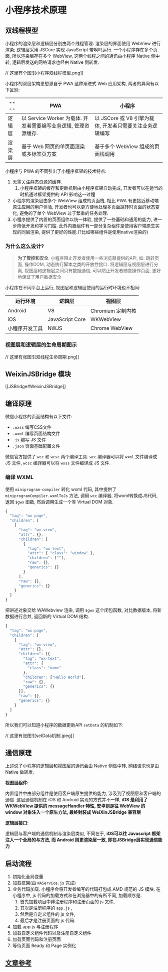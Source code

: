 # 小程序技术原理

## 双线程模型

小程序的渲染层和逻辑层分别由两个线程管理: 渲染层的界面使用 WebView 进行渲染; 逻辑层采用 JSCore 实现 JavaScript 带啊吗运行. 一个小程序存在多个页面, 所以渲染层存在多个 WebView, 这两个线程之间的通讯由小程序 Native 侧中转, 逻辑层发送的网络请求也经由 Native 侧转发.

// 这里有个图![[小程序双线程模型.png]]

小程序的双层架构思想源自于 PWA 这种渐进式 Web 应用架构, 两者的异同有以下区别:

| ----   | PWA                                                             | 小程序                                                   |
| ------ | --------------------------------------------------------------- | -------------------------------------------------------- |
| 逻辑层 | 以 Service Worker 为载体. 开发者需要编写业务逻辑, 管理资源缓存. | 以 JSCore 或 V8 引擎为载体, 开发者只需要关注业务逻辑编写 |
| 渲染层 | 基于 Web 网页的单页面渲染或多标签页方案                         | 基于多个 WebView 组成的页面栈调用                        |

小程序与 PWA 的不同引出了小程序框架的技术特点:

1. 无需关注静态资源的缓存.
   1. 小程序框架的缓存和更新机制由小程序框架自动完成, 开发者可以在适当的时机通过框架提供的 API 影响这一过程
2. 小程序的渲染层由多个 WebView 组成的页面栈, 相比 PWA 有更接近移动端原生应用的用户体验, 开发者也可以更方便地处理多页面跳转时页面的状态变化, 避免的了单个 WebView 过于繁重的任务处理.
3. 小程序提供了内置的页面组件以统一体验, 提供了一些基础和通用的能力, 进一步降低开发和学习门槛. 此外内置组件有一部分复杂组件是使用客户端原生实现的同层渲染, 提供了更好的性能.(?比如哪些组件是使用native渲染的)

### 为什么这么设计?

> **为了管控和安全**. 小程序阻止开发者使用一些浏览器提供的API, 如: 跳转页面, 操作DOM, 动态执行脚本之类的开放性接口. 将逻辑层与视图层进行分离, 视图层和逻辑层之间只有数据通信, 可以防止开发者随意操作页面, 更好地保证了用户数据安全

小程序在不同平台上运行, 视图层和逻辑层使用的运行时环境也不相同:

| 运行环境       | 逻辑层          | 视图层            |
| -------------- | --------------- | ----------------- |
| Android        | V8              | Chromium 定制内核 |
| iOS            | JavaScript Core | WKWebView         |
| 小程序开发工具 | NWJS            | Chrome WebView    |

### 视图层和逻辑层的生命周期图示

// 这里有张图![[双线程生命周期.png]]

## WeixinJSBridge 模块

[[JSBridge#WeixinJSBridge]]

## 编译原理

微信小程序的页面结构有以下文件:

- `.wxss` 编写CSS文件
- `.wxml` 编写页面结构文件
- `.js` 编写 JS 文件
- `.json` 页面基础配置文件

微信官方提供了 `wcc` 和 `wcsc` 两个编译工具. `wcc` 编译器可以将 `wxml` 文件编译成 JS 文件, `wcsc` 编译器可以将 `wxss` 文件编译成 JS 文件.

### 编译 WXML

使用 `miniprogram-compiler` 转化 wxml 代码, 其中提供了 `miniprogramCompiler.wxmlToJs` 方法, 调用 `wcc` 编译器, 将wxml转换成JS代码, 返回 `$gwx` 函数, 然后调用生成一个类 Virtual DOM 对象.

```js
{
  "tag": "wx-page",
  "children": [
    {
      "tag": "wx-view",
      "attr": {},
      "children": [
        {
          "tag": "wx-text",
          "attr": { "class": "window" },
          "children": [""],
          "raw": {},
          "generics": {}
        }
      ],
      "raw": {},
      "generics": {}
    }
  ]
}
```

把讲述对象交给 WAWebview 渲染, 调用 `$gwx` 这个闭包函数, 对比数据版本, 将新数据进行合并, 返回新的 Virtual DOM 结构.

```js
{
  "tag": "wx-page",
  "children": [
    {
      "tag": "wx-view",
      "attr": {},
      "children": [{
        "tag": "wx-text",
        "attr": {
          "class": "name"
        },
        "children": ["Hello World"],
        "raw": {},
        "generics": {}
      }],
      "raw": {},
      "generics": {}
    }
  ]
}
```

所以我们可以知道小程序的数据更新API `setData` 的机制如下:

// 这里有张图![[setData机制.jpeg]]

## 通信原理

上述说了小程序的逻辑层和视图层的通讯会由 Native 侧做中转, 网络请求也是由 Native 做转发.

**视图层组件:**

内置组件中由部分组件是使用客户端原生提供的能力, 涉及到了视图层和客户端的通信. 这层通信机制在 iOS 和 Android 实现的方式并不一样, **iOS 是利用了 WKWebView 提供的 messageHandler 特性, 安卓则是往 WebView 的 window 对象注入一个原生方法, 最终封装成 WeiXinJSBridge 兼容层**

**逻辑层接口:**

逻辑层与客户端的通信机制与渲染层类似, 不同在于, **iOS可以往 Javascript 框架注入一个全局的与方法, 而 Android 则更渲染层一致, 即在JSBridge层实现通信能力**

## 启动流程

1. 初始化全局变量
2. 加载框架(由 `WAService.js` 完成)
3. 业务代码加载. 小程序会将开发者编写的代码打包成 AMD 规范的 JS 模块. 在小程序中, js 代码的加载方式和在浏览器中的有所不同, 加载顺序是:
   1. 首先加载项目中非注册程序和注册页面的 js 文件,
   2. 其次是注册程序的 `app.js` ,
   3. 然后是自定义组件的 js 文件,
   4. 最后才是注册页面的 js 代码.
4. 加载 app.js 与注册程序
5. 加载自定义组件代码以及注册自定义组件
6. 加载页面代码和注册页面
7. 等待页面 Ready 和 Page 实例化

## [文章参考](https://zhaomenghuan.js.org/blog/wechat-miniprogram-principle-analysis.html#%E5%8F%82%E8%80%83)
